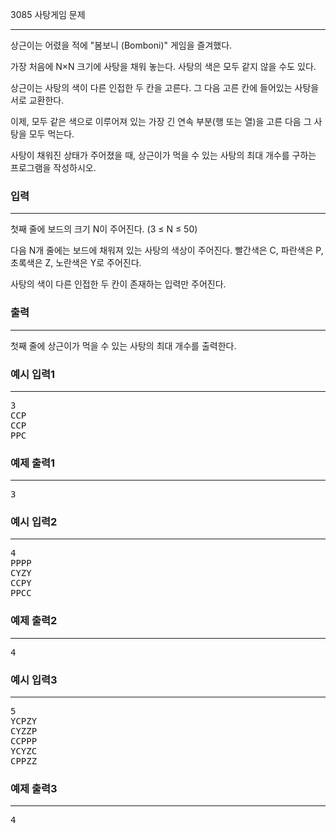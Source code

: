 3085 사탕게임 문제

---

<p>상근이는 어렸을 적에 "봄보니 (Bomboni)" 게임을 즐겨했다.</p>
<p>가장 처음에 N×N 크기에 사탕을 채워 놓는다. 사탕의 색은 모두 같지 않을 수도 있다.</p>
<p>상근이는 사탕의 색이 다른 인접한 두 칸을 고른다. 그 다음 고른 칸에 들어있는 사탕을 서로 교환한다. </p>
<p>이제, 모두 같은 색으로 이루어져 있는 가장 긴 연속 부분(행 또는 열)을 고른 다음 그 사탕을 모두 먹는다.</p>
<p>사탕이 채워진 상태가 주어졌을 때, 상근이가 먹을 수 있는 사탕의 최대 개수를 구하는 프로그램을 작성하시오.</p>


### 입력

---

<p>첫째 줄에 보드의 크기 N이 주어진다. (3 ≤ N ≤ 50)</p>
<p>다음 N개 줄에는 보드에 채워져 있는 사탕의 색상이 주어진다. 빨간색은 C, 파란색은 P, 초록색은 Z, 노란색은 Y로 주어진다.</p>
<p>사탕의 색이 다른 인접한 두 칸이 존재하는 입력만 주어진다.</p>


### 출력

---

<p>첫째 줄에 상근이가 먹을 수 있는 사탕의 최대 개수를 출력한다.</p>



### 예시 입력1

---

<pre>3
CCP
CCP
PPC</pre>

### 예제 출력1

---

<pre>
3
</pre>

### 예시 입력2

---

<pre>4
PPPP
CYZY
CCPY
PPCC</pre>

### 예제 출력2

---

<pre>
4
</pre>

### 예시 입력3

---

<pre>5
YCPZY
CYZZP
CCPPP
YCYZC
CPPZZ</pre>

### 예제 출력3

---

<pre>
4
</pre>



